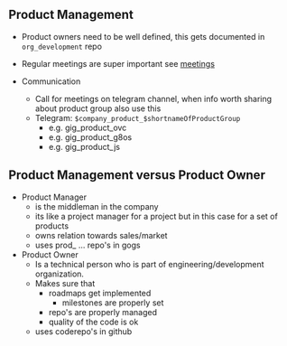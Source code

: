 ## Product Management

* Product owners need to be well defined, this gets documented in `org_development` repo

* Regular meetings are super important see [meetings](meetings.md)

* Communication

  * Call for meetings on telegram channel, when info worth sharing about product group also use this
  * Telegram: `$company_product_$shortnameOfProductGroup`
    * e.g. gig\_product\_ovc
    * e.g. gig\_product\_g8os
    * e.g. gig\_product\_js

## Product Management versus Product Owner

* Product Manager
  * is the middleman in the company
  * its like a project manager for a project but in this case for a set of products
  * owns relation towards sales/market
  * uses prod\_ ... repo's in gogs
* Product Owner
  * Is a technical person who is part of engineering/development organization.
  * Makes sure that
    * roadmaps get implemented
      * milestones are properly set
    * repo's are properly managed
    * quality of the code is ok
  * uses coderepo's in github
 
